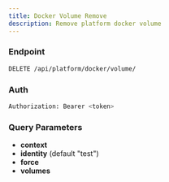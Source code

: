 ```yaml
---
title: Docker Volume Remove
description: Remove platform docker volume
---
```


### Endpoint

```bash
DELETE /api/platform/docker/volume/
```

### Auth

```bash
Authorization: Bearer <token>
```

### Query Parameters

- **context**
- **identity** (default "test")
- **force**
- **volumes**

